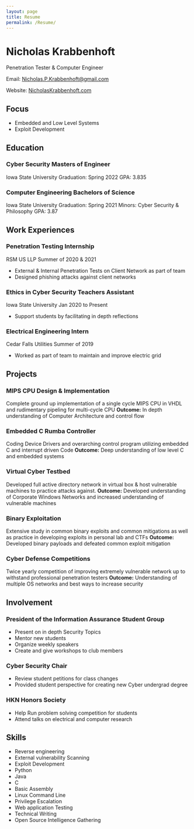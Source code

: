 ```yaml
---
layout: page
title: Resume
permalink: /Resume/
---
```

# **Nicholas** **Krabbenhoft**
Penetration Tester & Computer Engineer

Email: Nicholas.P.Krabbenhoft@gmail.com

Website: [NicholasKrabbenhoft.com](http://NicholasKrabbenhoft.com)

## **Focus**
  - Embedded and Low Level Systems
  - Exploit Development


## **Education**

 ### Cyber Security Masters of Engineer
  Iowa State University
  Graduation: Spring 2022
  GPA: 3.835
  
 ### Computer Engineering Bachelors of Science
  Iowa State University
  Graduation: Spring 2021
  Minors: Cyber Security & Philosophy
  GPA: 3.87

## **Work Experiences**

### Penetration Testing Internship
  RSM US LLP
  Summer of 2020 & 2021
  - External & Internal Penetration Tests on Client Network as part of team
  - Designed phishing attacks against client networks
 
 ### Ethics in Cyber Security Teachers Assistant
  Iowa State University
  Jan 2020 to Present
  - Support students by facilitating in depth reflections

### Electrical Engineering Intern
  Cedar Falls Utilities
  Summer of 2019
  - Worked as part of team to maintain and improve electric grid

## **Projects**

 ### MIPS CPU Design & Implementation
  Complete ground up implementation of a single cycle MIPS CPU in VHDL and rudimentary pipeling for multi-cycle CPU
  **Outcome:** In depth understanding of Computer Architecture and control flow

### Embedded C Rumba Controller
  Coding Device Drivers and overarching control program utilizing embedded C and interrupt driven Code
  **Outcome:** Deep understanding of low level C and embedded systems
  
 ### Virtual Cyber Testbed
  Developed full active directory network in virtual box & host vulnerable machines to practice attacks against.
  **Outcome:** Developed understanding of Corporate Windows Networks and increased understanding of vulnerable machines
  
 ### Binary Exploitation
  Extensive study in common binary exploits and common mitigations as well as practice in developing exploits in personal lab and CTFs
  **Outcome:** Developed binary payloads and defeated common exploit mitigation
  
 ### Cyber Defense Competitions
  Twice yearly competition of improving extremely vulnerable network up to withstand professional penetration testers
  **Outcome:** Understanding of multiple OS networks and best ways to increase security

## **Involvement**

 ### President of the Information Assurance Student Group
  - Present on in depth Security Topics
  - Mentor new students
  - Organize weekly speakers
  - Create and give workshops to club members

 ### Cyber Security Chair
  - Review student petitions for class changes
  - Provided student perspective for creating new Cyber undergrad degree

 ### HKN Honors Society
  - Help Run problem solving competition for students
  - Attend talks on electrical and computer research

## **Skills**
  - Reverse engineering
  - External vulnerability Scanning
  - Exploit Development
  - Python
  - Java
  - C
  - Basic Assembly
  - Linux Command Line
  - Privilege Escalation
  - Web application Testing
  - Technical Writing
  - Open Source Intelligence Gathering

